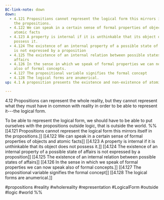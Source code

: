 ```yaml
---
BC-link-note: down
down:
  - 4.121 Propositions cannot represent the logical form this mirrors itself in
    the propositions.
  - 4.122 We can speak in a certain sense of formal properties of objects and
    atomic facts
  - 4.123 A property is internal if it is unthinkable that its object does not
    possess it.
  - 4.124 The existence of an internal property of a possible state of affairs
    is not expressed by a proposition
  - 4.125 The existence of an internal relation between possible states of
    affairs
  - 4.126 In the sense in which we speak of formal properties we can now speak
    also of formal concepts.
  - 4.127 The propositional variable signifies the formal concept
  - 4.128 The logical forms are anumerical.
up: 4.1 A proposition presents the existence and non-existence of atomic facts.

---
```

4.12 Propositions can represent the whole reality, but they cannot represent what they must have in common with reality in order to be able to represent it---the logical form.

To be able to represent the logical form, we should have to be able to put ourselves with the propositions outside logic, that is outside the world.
%%
[[4.121 Propositions cannot represent the logical form this mirrors itself in the propositions.]]
[[4.122 We can speak in a certain sense of formal properties of objects and atomic facts]]
[[4.123 A property is internal if it is unthinkable that its object does not possess it.]]
[[4.124 The existence of an internal property of a possible state of affairs is not expressed by a proposition]]
[[4.125 The existence of an internal relation between possible states of affairs]]
[[4.126 In the sense in which we speak of formal properties we can now speak also of formal concepts.]]
[[4.127 The propositional variable signifies the formal concept]]
[[4.128 The logical forms are anumerical.]]

#propositions #reality #wholereality #representation #LogicalForm #outside #logic #world %%